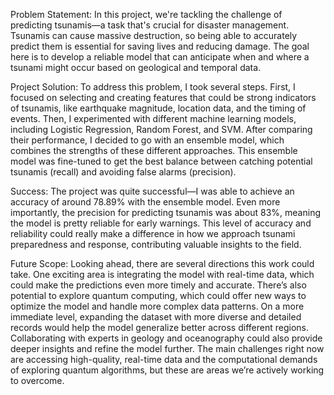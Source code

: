 Problem Statement:
In this project, we're tackling the challenge of predicting tsunamis—a task that's crucial for disaster management. Tsunamis can cause massive destruction, so being able to accurately predict them is essential for saving lives and reducing damage. The goal here is to develop a reliable model that can anticipate when and where a tsunami might occur based on geological and temporal data.

Project Solution:
To address this problem, I took several steps. First, I focused on selecting and creating features that could be strong indicators of tsunamis, like earthquake magnitude, location data, and the timing of events. Then, I experimented with different machine learning models, including Logistic Regression, Random Forest, and SVM. After comparing their performance, I decided to go with an ensemble model, which combines the strengths of these different approaches. This ensemble model was fine-tuned to get the best balance between catching potential tsunamis (recall) and avoiding false alarms (precision).

Success:
The project was quite successful—I was able to achieve an accuracy of around 78.89% with the ensemble model. Even more importantly, the precision for predicting tsunamis was about 83%, meaning the model is pretty reliable for early warnings. This level of accuracy and reliability could really make a difference in how we approach tsunami preparedness and response, contributing valuable insights to the field.

Future Scope:
Looking ahead, there are several directions this work could take. One exciting area is integrating the model with real-time data, which could make the predictions even more timely and accurate. There’s also potential to explore quantum computing, which could offer new ways to optimize the model and handle more complex data patterns. On a more immediate level, expanding the dataset with more diverse and detailed records would help the model generalize better across different regions. Collaborating with experts in geology and oceanography could also provide deeper insights and refine the model further. The main challenges right now are accessing high-quality, real-time data and the computational demands of exploring quantum algorithms, but these are areas we’re actively working to overcome.
